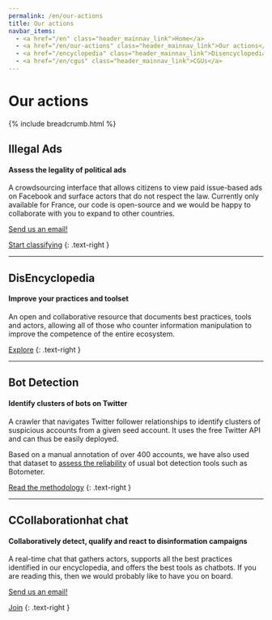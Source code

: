 ```yaml
---
permalink: /en/our-actions
title: Our actions
navbar_items:
  - <a href="/en" class="header_mainnav_link">Home</a>
  - <a href="/en/our-actions" class="header_mainnav_link">Our actions</a>
  - <a href="/encyclopedia" class="header_mainnav_link">Disencyclopedia</a>
  - <a href="/en/cgus" class="header_mainnav_link">CGUs</a>
---
```


# Our actions

{% include breadcrumb.html %}

## Illegal Ads

#### Assess the legality of political ads

A crowdsourcing interface that allows citizens to view paid issue-based ads on Facebook and surface actors that do not respect the law. Currently only available for France, our code is open-source and we would be happy to collaborate with you to expand to other countries. 

<a href="mailto:matti.schneider@diplomatie.gouv.fr?subject=AdsLegality">Send us an email!</a>

<a href="/political-ads" class="button button-secondary">Start classifying</a>
{: .text-right }

- - -

## DisEncyclopedia

#### Improve your practices and toolset

An open and collaborative resource that documents best practices, tools and actors, allowing all of those who counter information manipulation to improve the competence of the entire ecosystem. 

<a href="/encyclopedia" class="button button-secondary">Explore</a>
{: .text-right }

- - -

## Bot Detection

#### Identify clusters of bots on Twitter

A crawler that navigates Twitter follower relationships to identify clusters of suspicious accounts from a given seed account. It uses the free Twitter API and can thus be easily deployed. 

Based on a manual annotation of over 400&nbsp;accounts, we have also used that dataset to <a href="/encyclopedia/qualification/tools#reliability-assessment">assess the reliability</a> of usual bot detection tools such as Botometer.

<a href="/twitter-bot-clusters" class="button button-secondary">Read the methodology</a>
{: .text-right }

- - -

## CCollaborationhat chat

#### Collaboratively detect, qualify and react to disinformation campaigns

A real-time chat that gathers actors, supports all the best practices identified in our encyclopedia, and offers the best tools as chatbots. If you are reading this, then we would probably like to have you on board. 

<a href="mailto:matti.schneider@diplomatie.gouv.fr?subject=CollaborationChat">Send us an email!</a>

<a href="/collaborate" class="button button-secondary">Join</a>
{: .text-right }
